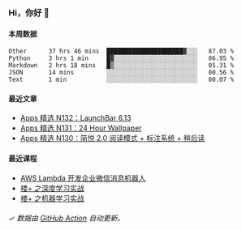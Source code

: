 ### Hi，你好 👋

#### 本周数据

<!--START_SECTION:waka-->
```text
Other      37 hrs 46 mins  █████████████████████▓░░░   87.03 % 
Python     3 hrs 1 min     █▓░░░░░░░░░░░░░░░░░░░░░░░   06.95 % 
Markdown   2 hrs 18 mins   █▒░░░░░░░░░░░░░░░░░░░░░░░   05.31 % 
JSON       14 mins         ░░░░░░░░░░░░░░░░░░░░░░░░░   00.56 % 
Text       1 min           ░░░░░░░░░░░░░░░░░░░░░░░░░   00.07 % 
```
<!--END_SECTION:waka-->

#### 最近文章

<!-- BLOG:START -->
- [Apps 精选 N132：LaunchBar 6.13](http://huhuhang.com/post/product-hunt/product-hunt-n132)
- [Apps 精选 N131：24 Hour Wallpaper](http://huhuhang.com/post/product-hunt/product-hunt-n131)
- [Apps 精选 N130：简悦 2.0 阅读模式 + 标注系统 + 稍后读](http://huhuhang.com/post/product-hunt/product-hunt-n130)
<!-- BLOG:END -->

#### 最近课程

<!-- SYL:START -->
- [AWS Lambda 开发企业微信消息机器人](https://lanqiao.cn/courses/2868)
- [楼+ 之深度学习实战](https://lanqiao.cn/courses/2617)
- [楼+ 之机器学习实战](https://lanqiao.cn/courses/2616)
<!-- SYL:END -->

###### ✓ 数据由 [GitHub Action](https://github.com/huhuhang/huhuhang/actions) 自动更新。
